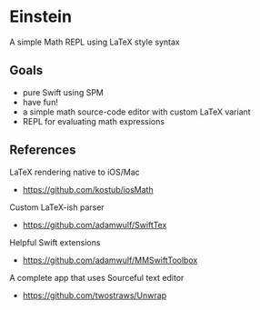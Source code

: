 # Einstein

A simple Math REPL using LaTeX style syntax

## Goals

 - pure Swift using SPM
 - have fun!
 - a simple math source-code editor with custom LaTeX variant
 - REPL for evaluating math expressions

## References

LaTeX rendering native to iOS/Mac
 - https://github.com/kostub/iosMath
 
 Custom LaTeX-ish parser
 - https://github.com/adamwulf/SwiftTex
 
 Helpful Swift extensions
 - https://github.com/adamwulf/MMSwiftToolbox
 
 A complete app that uses Sourceful text editor
 - https://github.com/twostraws/Unwrap
